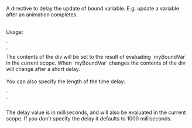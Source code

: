A directive to delay the update of bound variable. E.g. update a variable
after an animation completes.

<br>
Usage:
<br><br>
`<div delayed-bind='myBoundVar'></div>`
<br>
The contents of the div will be set to the result of evaluating `myBoundVar`
in the current scope. When `myBoundVar` changes the contents of the div will
change after a short delay.
<br><br>
You can also specify the length of the time delay:
<br><br>
`<div delayed-bind='myBoundVar' delay='1000'></div>`
<br><br>
The delay value is in milliseconds, and will also be evaluated in the current
scope. If you don't specify the delay it defaults to 1000 milliseconds.
